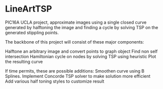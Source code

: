 # LineArtTSP
PIC16A UCLA project, approximate images using a single closed curve generated by halftoning the image and finding a cycle by solving TSP on the generated stippling points.

The backbone of this project will consist of these major components:

Halftone an arbitrary image and convert points to graph object
Find non self intersection Hamiltonian cycle on nodes by solving TSP using heuristic
Plot the resulting curve

If time permits, these are possible additions:
Smoothen curve using B Splines. 
Implement Concorde TSP solver to make solution more efficient
Add various half toning styles to customize result
